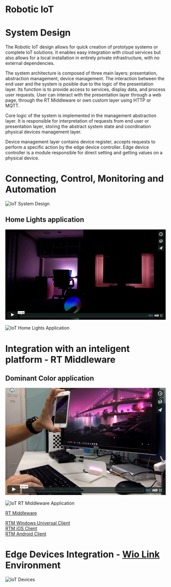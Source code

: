 # Robotic IoT

System Design
===============
The Robotic IoT design allows for quick creation of prototype systems or complete IoT solutions. 
It enables easy integration with cloud services but also allows for a local installation in entirely private infrastructure, 
with no external dependencies.

The system architecture is composed of three main layers: presentation, abstraction management, device management.
The interaction between the end user and the system is posible due to the logic of the presentation layer. Its function is to provide access to services, display data, and process user requests.
User can interact with the presentation layer through a web page, through the RT Middleware or own custom layer using HTTP or MQTT.

Core logic of the system is implemented in the management abstraction layer. It is responsible for interpretation of requests from end user or presentation layer, storing the abstract system state and coordination physical devices management layer.

Device management layer contains device register, accepts requests to perform a specific action by the edge device controller. 
Edge device controller is a module responsible for direct setting and getting values on a physical device.

Connecting, Control, Monitoring and Automation
===============
<img src="https://raw.githubusercontent.com/rachwal/IoT/master/img/IoT_Design.png" alt="IoT System Design"/>
<br/>

Home Lights application
---------------
[![Screenshot](https://raw.githubusercontent.com/rachwal/IoT/master/img/IoT_Home_Lights_screenshot.png)](https://vimeo.com/181041146)

<img src="https://raw.githubusercontent.com/rachwal/IoT/master/img/IoT_Home_Lights.png" alt="IoT Home Lights Application"/>

Integration with an inteligent platform - RT Middleware
===============

Dominant Color application
---------------
[![Screenshot](https://raw.githubusercontent.com/rachwal/IoT/master/img/IoT_RT_Middleware_screenshot.png)](https://vimeo.com/180534024)

<img src="https://raw.githubusercontent.com/rachwal/IoT/master/img/IoT_RT_Middleware.png" alt="IoT RT Middleware Application"/>

[RT Middleware](http://openrtm.org/openrtm/en/content/projects)<br/>

[RTM Windows Universal Client](https://github.com/rachwal/RTM-Windows-10-Client)<br/>
[RTM iOS Client](https://github.com/rachwal/RTM-iOS-Client)<br/>
[RTM Android Client](https://github.com/rachwal/RTM-Android-Client)<br/>

Edge Devices Integration - [Wio Link](https://github.com/Seeed-Studio/Wio_Link) Environment
===============
<img src="https://raw.githubusercontent.com/rachwal/IoT/master/img/IoT_Devices.png" alt="IoT Devices"/>